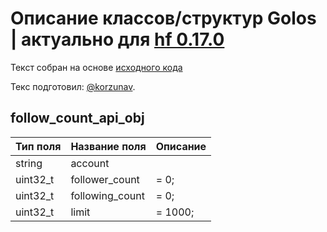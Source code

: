 # Описание классов/структур Golos | актуально для [hf 0.17.0](https://github.com/GolosChain/golos/releases/tag/v0.17.0)
Текст собран на основе [исходного кода](https://github.com/GolosChain/golos/tree/master/plugins/follow/include/golos/plugins/follow/follow_api_object.hpp)

Текс подготовил: [@korzunav](https://golos.io/@korzunav).

## follow_count_api_obj


|Тип поля|Название поля|Описание|
|--------|-------------|--------|
|string|account||
|uint32_t|follower_count|= 0;|
|uint32_t|following_count|= 0;|
|uint32_t|limit|= 1000;|
